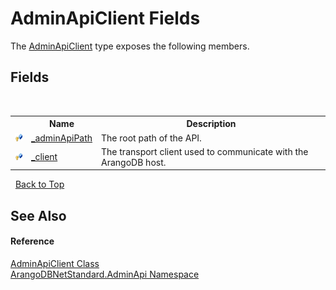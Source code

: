 # AdminApiClient Fields
 

The <a href="d1e44a63-0ec6-9c12-7359-c3456cc2b812">AdminApiClient</a> type exposes the following members.


## Fields
&nbsp;<table><tr><th></th><th>Name</th><th>Description</th></tr><tr><td>![Protected field](media/protfield.gif "Protected field")</td><td><a href="b944c27c-d4cd-f369-44b3-4ad951a9b43c">_adminApiPath</a></td><td>
The root path of the API.</td></tr><tr><td>![Protected field](media/protfield.gif "Protected field")</td><td><a href="fb0f4bf9-f72e-a89a-4313-f40688839d6a">_client</a></td><td>
The transport client used to communicate with the ArangoDB host.</td></tr></table>&nbsp;
<a href="#adminapiclient-fields">Back to Top</a>

## See Also


#### Reference
<a href="d1e44a63-0ec6-9c12-7359-c3456cc2b812">AdminApiClient Class</a><br /><a href="f60990bb-74a0-eada-3bca-8e0016e9ca53">ArangoDBNetStandard.AdminApi Namespace</a><br />